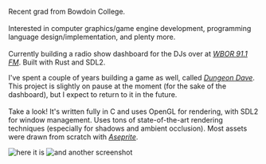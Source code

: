 Recent grad from Bowdoin College.
\
\
Interested in computer graphics/game engine development, programming language design/implementation, and plenty more.
\
\
Currently building a radio show dashboard for the DJs over at *[WBOR 91.1 FM](https://github.com/WBOR-91-1-FM/)*. Built with Rust and SDL2.

I've spent a couple of years building a game as well, called *[Dungeon Dave](https://github.com/CaspianA1/dungeon_dave)*. This project is slightly on pause at the moment (for the sake of the dashboard), but I expect to return to it in the future.
\
\
Take a look! It's written fully in C and uses OpenGL for rendering, with SDL2 for window management. Uses tons of state-of-the-art rendering techniques (especially for shadows and ambient occlusion). Most assets were drawn from scratch with *[Aseprite](https://www.aseprite.org/)*.

![here it is](https://user-images.githubusercontent.com/41955769/211393898-6750e749-dbda-4547-b651-a633f4665d5c.png)
![and another screenshot](https://user-images.githubusercontent.com/41955769/211393863-fac34033-8377-4559-989e-6f2f726d44de.png)
